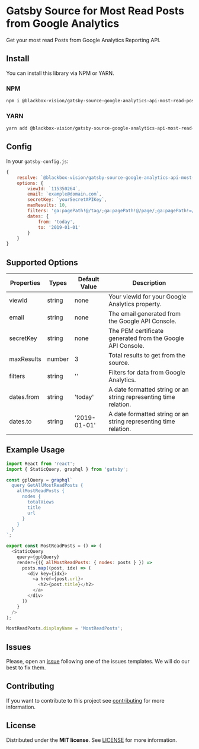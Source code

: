 # Gatsby Source for Most Read Posts from Google Analytics

Get your most read Posts from Google Analytics Reporting API.

## Install

You can install this library via NPM or YARN.

### NPM

```bash
npm i @blackbox-vision/gatsby-source-google-analytics-api-most-read-posts
```

### YARN

```bash
yarn add @blackbox-vision/gatsby-source-google-analytics-api-most-read-posts
```

## Config

In your `gatsby-config.js`:

```javascript
{
    resolve: `@blackbox-vision/gatsby-source-google-analytics-api-most-read-posts`,
    options: {
        viewId: `115350264`,
        email: `example@domain.com`,
        secretKey: `yourSecretAPIKey`,
        maxResults: 10,
        filters: 'ga:pagePath!@/tag/;ga:pagePath!@/page/;ga:pagePath!=/;ga:pageTitle!=(not set);ga:pagePath!@&',
        dates: {
            from: 'today',
            to: '2019-01-01'
        }
    }
}
```

## Supported Options

| Properties | Types  | Default Value | Description                                                      |
| ---------- | ------ | ------------- | ---------------------------------------------------------------- |
| viewId     | string | none          | Your viewId for your Google Analytics property.                  |
| email      | string | none          | The email generated from the Google API Console.                 |
| secretKey  | string | none          | The PEM certificate generated from the Google API Console.       |
| maxResults | number | 3             | Total results to get from the source.                            |
| filters    | string | ''            | Filters for data from Google Analytics.                          |
| dates.from | string | 'today'       | A date formatted string or an string representing time relation. |
| dates.to   | string | '2019-01-01'  | A date formatted string or an string representing time relation. |

## Example Usage

```javascript
import React from 'react';
import { StaticQuery, graphql } from 'gatsby';

const gplQuery = graphql`
  query GetAllMostReadPosts {
    allMostReadPosts {
      nodes {
        totalViews
        title
        url
      }
    }
  }
`;

export const MostReadPosts = () => (
  <StaticQuery
    query={gplQuery}
    render={({ allMostReadPosts: { nodes: posts } }) =>
      posts.map((post, idx) => (
        <div key={idx}>
          <a href={post.url}>
            <h2>{post.title}</h2>
          </a>
        </div>
      ))
    }
  />
);

MostReadPosts.displayName = 'MostReadPosts';
```

## Issues

Please, open an [issue](https://github.com/BlackBoxVision/use-torch-light/issues) following one of the issues templates. We will do our best to fix them.

## Contributing

If you want to contribute to this project see [contributing](https://github.com/BlackBoxVision/use-torch-light/blob/master/CONTRIBUTING.md) for more information.

## License

Distributed under the **MIT license**. See [LICENSE](https://github.com/BlackBoxVision/use-torch-light/blob/master/LICENSE) for more information.
